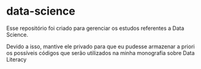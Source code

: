 # data-science
Esse repositório foi criado para gerenciar os estudos referentes a Data Science. 

Devido a isso, mantive ele privado para que eu pudesse  armazenar a priori os possíveis códigos que serão utilizados na minha monografia sobre Data Literacy
